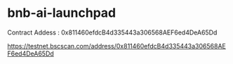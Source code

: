 # bnb-ai-launchpad


Contract Addess : 0x811460efdcB4d335443a306568AEF6ed4DeA65Dd

https://testnet.bscscan.com/address/0x811460efdcB4d335443a306568AEF6ed4DeA65Dd
